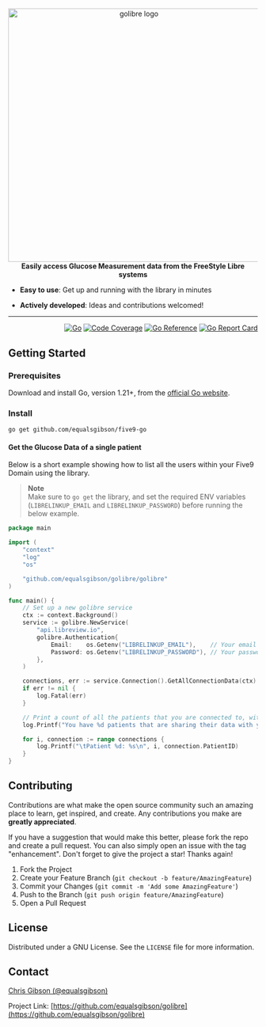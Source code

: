 <!-- markdownlint-configure-file { "MD004": { "style": "consistent" } } -->
<!-- markdownlint-disable MD033 -->

#

<p align="center">
  <picture>
    <img src="https://equalsgibson.github.io/golibre/resources/golibre.png" width="512" height="512" alt="golibre logo">
  </picture>
    <br>
    <strong>Easily access Glucose Measurement data from the FreeStyle Libre systems</strong>

</p>

<!-- markdownlint-enable MD033 -->

-   **Easy to use**: Get up and running with the library in minutes

-   **Actively developed**: Ideas and contributions welcomed!

---

<div align="right">

[![Go][golang]][golang-url]
[![Code Coverage][coverage]][coverage-url]
[![Go Reference][goref]][goref-url]
[![Go Report Card][goreport]][goreport-url]

</div>

## Getting Started  

### Prerequisites  

Download and install Go, version 1.21+, from the [official Go website](https://go.dev/doc/install).

### Install  

```shell
go get github.com/equalsgibson/five9-go
```

#### Get the Glucose Data of a single patient

Below is a short example showing how to list all the users within your Five9 Domain using the library.

> **Note**  
> Make sure to `go get` the library, and set the required ENV variables (`LIBRELINKUP_EMAIL` and `LIBRELINKUP_PASSWORD`) before running the below example.

```go
package main

import (
	"context"
	"log"
	"os"

	"github.com/equalsgibson/golibre/golibre"
)

func main() {
	// Set up a new golibre service
	ctx := context.Background()
	service := golibre.NewService(
		"api.libreview.io",
		golibre.Authentication{
			Email:    os.Getenv("LIBRELINKUP_EMAIL"),    // Your email address
			Password: os.Getenv("LIBRELINKUP_PASSWORD"), // Your password
		},
	)

	connections, err := service.Connection().GetAllConnectionData(ctx)
	if err != nil {
		log.Fatal(err)
	}

	// Print a count of all the patients that you are connected to, with a list of patient IDs
	log.Printf("You have %d patients that are sharing their data with you.\n\n", len(connections))

	for i, connection := range connections {
		log.Printf("\tPatient %d: %s\n", i, connection.PatientID)
	}
}
```

<!-- CONTRIBUTING -->

## Contributing

Contributions are what make the open source community such an amazing place to learn, get inspired, and create. Any contributions you make are **greatly appreciated**.

If you have a suggestion that would make this better, please fork the repo and create a pull request. You can also simply open an issue with the tag "enhancement".
Don't forget to give the project a star! Thanks again!

1. Fork the Project
2. Create your Feature Branch (`git checkout -b feature/AmazingFeature`)
3. Commit your Changes (`git commit -m 'Add some AmazingFeature'`)
4. Push to the Branch (`git push origin feature/AmazingFeature`)
5. Open a Pull Request

<!-- LICENSE -->

## License

Distributed under a GNU License. See the `LICENSE` file for more information.

<!-- CONTACT -->

## Contact

[Chris Gibson (@equalsgibson)](https://github.com/equalsgibson)

Project Link: [https://github.com/equalsgibson/golibre](https://github.com/equalsgibson/golibre)


<!-- MARKDOWN LINKS & IMAGES -->
<!-- https://www.markdownguide.org/basic-syntax/#reference-style-links -->

[golang]: https://img.shields.io/badge/v1.21-000?logo=go&logoColor=fff&labelColor=444&color=%2300ADD8
[golang-url]: https://go.dev/
[coverage]: https://img.shields.io/badge/dynamic/json?url=https%3A%2F%2Fequalsgibson.github.io%2Fgolibre%2Fcoverage%2Fcoverage.json&query=%24.total&label=Coverage
[coverage-url]: https://equalsgibson.github.io/golibre/coverage/coverage.html
[goaction]: https://github.com/equalsgibson/golibre/actions/workflows/go.yml/badge.svg?branch=main
[goaction-url]: https://github.com/equalsgibson/golibre/actions/workflows/go.yml
[goref]: https://pkg.go.dev/badge/github.com/equalsgibson/golibre.svg
[goref-url]: https://pkg.go.dev/github.com/equalsgibson/golibre
[goreport]: https://goreportcard.com/badge/github.com/equalsgibson/golibre
[goreport-url]: https://goreportcard.com/report/github.com/equalsgibson/golibre
